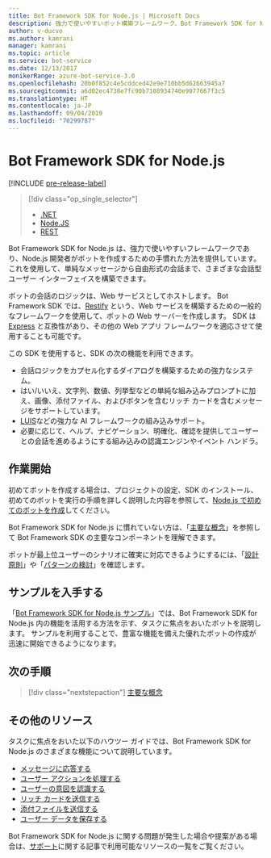 ```yaml
---
title: Bot Framework SDK for Node.js | Microsoft Docs
description: 強力で使いやすいボット構築フレームワーク、Bot Framework SDK for Node.js について説明します。
author: v-ducvo
ms.author: kamrani
manager: kamrani
ms.topic: article
ms.service: bot-service
ms.date: 12/13/2017
monikerRange: azure-bot-service-3.0
ms.openlocfilehash: 20b0f852c4e5cddced42e9e710bb5d62663945a7
ms.sourcegitcommit: a6d02ec4738e7fc90b7108934740e9077667f3c5
ms.translationtype: HT
ms.contentlocale: ja-JP
ms.lasthandoff: 09/04/2019
ms.locfileid: "70299787"
---
```

# <a name="bot-framework-sdk-for-nodejs"></a>Bot Framework SDK for Node.js

[!INCLUDE [pre-release-label](../includes/pre-release-label-v3.md)]

> [!div class="op_single_selector"]
> - [.NET](../dotnet/bot-builder-dotnet-overview.md)
> - [Node.JS](../nodejs/bot-builder-nodejs-overview.md)
> - [REST](../rest-api/bot-framework-rest-overview.md)

Bot Framework SDK for Node.js は、強力で使いやすいフレームワークであり、Node.js 開発者がボットを作成するための手慣れた方法を提供しています。
これを使用して、単純なメッセージから自由形式の会話まで、さまざまな会話型ユーザー インターフェイスを構築できます。

ボットの会話のロジックは、Web サービスとしてホストします。 Bot Framework SDK では、<a href="http://restify.com">Restify</a> という、Web サービスを構築するための一般的なフレームワークを使用して、ボットの Web サーバーを作成します。 SDK は <a href="http://expressjs.com/">Express</a> と互換性があり、その他の Web アプリ フレームワークを適応させて使用することも可能です。 

この SDK を使用すると、SDK の次の機能を利用できます。 

- 会話ロジックをカプセル化するダイアログを構築するための強力なシステム。
- はい/いいえ、文字列、数値、列挙型などの単純な組み込みプロンプトに加え、画像、添付ファイル、およびボタンを含むリッチ カードを含むメッセージをサポートしています。
- <a href="http://luis.ai" target="_blank">LUIS</a>などの強力な AI フレームワークの組み込みサポート。
- 必要に応じて、ヘルプ、ナビゲーション、明確化、確認を提供してユーザーとの会話を進めるようにする組み込みの認識エンジンやイベント ハンドラ。

## <a name="get-started"></a>作業開始

初めてボットを作成する場合は、プロジェクトの設定、SDK のインストール、初めてのボットを実行の手順を詳しく説明した内容を参照して、[Node.js で初めてのボットを作成](bot-builder-nodejs-quickstart.md)してください。 

Bot Framework SDK for Node.js に慣れていない方は、「[主要な概念](bot-builder-nodejs-concepts.md)」を参照して Bot Framework SDK の主要なコンポーネントを理解できます。

ボットが最上位ユーザーのシナリオに確実に対応できるようにするには、「[設計原則](../bot-service-design-principles.md)」や「[パターンの検討](../bot-service-design-pattern-task-automation.md)」を確認します。

## <a name="get-samples"></a>サンプルを入手する

「[Bot Framework SDK for Node.js サンプル](bot-builder-nodejs-samples.md)」では、Bot Framework SDK for Node.js 内の機能を活用する方法を示す、タスクに焦点をおいたボットを説明します。 サンプルを利用することで、豊富な機能を備えた優れたボットの作成が迅速に開始できるようになります。

## <a name="next-steps"></a>次の手順
> [!div class="nextstepaction"]
> [主要な概念](bot-builder-nodejs-concepts.md)

## <a name="additional-resources"></a>その他のリソース

タスクに焦点をおいた以下のハウツー ガイドでは、Bot Framework SDK for Node.js のさまざまな機能について説明しています。

* [メッセージに応答する](bot-builder-nodejs-use-default-message-handler.md)
* [ユーザー アクションを処理する](bot-builder-nodejs-dialog-actions.md)
* [ユーザーの意図を認識する](bot-builder-nodejs-recognize-intent-messages.md)
* [リッチ カードを送信する](bot-builder-nodejs-send-rich-cards.md)
* [添付ファイルを送信する](bot-builder-nodejs-send-receive-attachments.md)
* [ユーザー データを保存する](bot-builder-nodejs-save-user-data.md)


Bot Framework SDK for Node.js に関する問題が発生した場合や提案がある場合は、[サポート](../bot-service-resources-links-help.md)に関する記事で利用可能なリソースの一覧をご覧ください。 


[DesignGuide]: ../bot-service-design-principles.md 
[DesignPatterns]: ../bot-service-design-pattern-task-automation.md 
[HowTo]: bot-builder-nodejs-use-default-message-handler.md 
